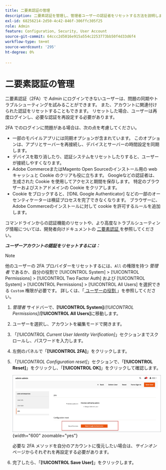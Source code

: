 ```yaml
---
title: 二要素認証の管理
description: 二要素認証を管理し、管理者ユーザーの認証者をリセットする方法を説明します。
exl-id: 68256214-2d50-4c42-846f-306ffc305f25
role: Admin
feature: Configuration, Security, User Account
source-git-commit: 64ccc2d5016e915a554c2253773bb50f4d33d6f4
workflow-type: tm+mt
source-wordcount: '295'
ht-degree: 0%

---
```


# 二要素認証の管理

二要素認証（2FA）で _Admin_ にログインできないユーザーは、問題の同期やトラブルシューティングを試みることができます。 また、アカウントに関連付けられた認証をリセットすることもできます。 リセットした場合、ユーザーは再度ログインし、必要な認証を再設定する必要があります。

2FA でのログインに問題がある場合は、次の点を考慮してください。

- 一部のモバイルアプリには同期オプションが含まれています。 このオプションは、アプリとサーバーを再接続し、デバイスとサーバーの時間設定を同期します。
- デバイスを取り消したり、認証システムをリセットしたりすると、ユーザーが接続しやすくなります。
- Adobe CommerceまたはMagento Open Sourceのインストール用の web キャッシュと Cookie のクリアも役に立ちます。 Googleなどの認証者は、生成された Cookie を使用してアクセスと期間を保存します。 特定のブラウザーおよびストアドメインの Cookie をクリアします。
- Cookie をブロックすると、[!DNL Google Authenticator] などの一部のオーセンティケーターは検証プロセスを完了できなくなります。 ブラウザーに、Adobe Commerceのインストールに対して cookie を許可するルールを追加します。

コマンドラインからの認証機能のリセットや、より高度なトラブルシューティング情報については、開発者向けドキュメントの [ 二要素認証 ](https://developer.adobe.com/commerce/testing/functional-testing-framework/two-factor-authentication/) を参照してください。

**_ユーザーアカウントの認証をリセットするには：_**

>[!NOTE]
>
>他のユーザーの 2FA プロバイダーをリセットするには、`All` の権限を持つ _管理者_ であるか、自分の役割で [!UICONTROL System] > [!UICONTROL Permissions] > [!UICONTROL Two Factor Auth] および [!UICONTROL System] > [!UICONTROL Permissions] > [!UICONTROL All Users] を選択できる `Custom` 権限が必要です。 詳しくは、「[ ユーザーの役割 ](permissions-user-roles.md)」を参照してください。

1. _管理者_ サイドバーで、**[!UICONTROL System]**/_[!UICONTROL Permissions]_/**[!UICONTROL All Users]**&#x200B;に移動します。

1. ユーザーを選択し、アカウントを編集モードで開きます。

1. 「_[!UICONTROL Current User Identity Verification]_」セクションまでスクロールし、パスワードを入力します。

1. 左側のパネルで「**[!UICONTROL 2FA]**」をクリックします。

1. 「_[!UICONTROL Configuration reset]_」セクションで、「**[!UICONTROL Reset]**」をクリックし、「**[!UICONTROL OK]**」をクリックして確認します。

   ![ ユーザーアカウント - 2FA の有効化 ](./assets/admin-2fa-config-reset-providers.png){width="600" zoomable="yes"}

   必要な 2FA メソッドを自分のアカウントに復元したい場合は、_サインオン_ ページからそれぞれを再設定する必要があります。

1. 完了したら、「**[!UICONTROL Save User]**」をクリックします。

